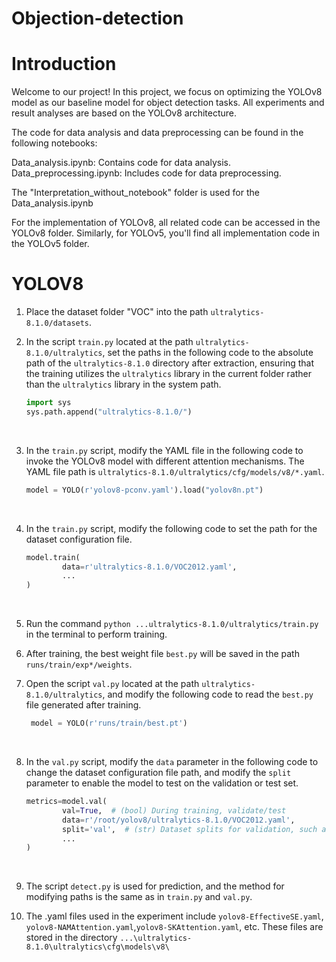 # Objection-detection


# Introduction

Welcome to our project! In this project, we focus on optimizing the YOLOv8 model as our baseline model for object detection tasks. All experiments and result analyses are based on the YOLOv8 architecture.

The code for data analysis and data preprocessing can be found in the following notebooks:

Data_analysis.ipynb: Contains code for data analysis.
Data_preprocessing.ipynb: Includes code for data preprocessing.

The "Interpretation_without_notebook" folder is used for the Data_analysis.ipynb

For the implementation of YOLOv8, all related code can be accessed in the YOLOv8 folder. Similarly, for YOLOv5, you'll find all implementation code in the YOLOv5 folder.

# YOLOV8



1. Place the dataset folder "VOC" into the path `ultralytics-8.1.0/datasets`.

2. In the script `train.py` located at the path `ultralytics-8.1.0/ultralytics`, set the paths in the following code to the absolute path of the `ultralytics-8.1.0` directory after extraction, ensuring that the training utilizes the `ultralytics` library in the current folder rather than the `ultralytics` library in the system path.

   ```python
   import sys
   sys.path.append("ultralytics-8.1.0/")
   ```

   ​

3. In the `train.py` script, modify the YAML file in the following code to invoke the YOLOv8 model with different attention mechanisms. The YAML file path is `ultralytics-8.1.0/ultralytics/cfg/models/v8/*.yaml`.

   ```python
   model = YOLO(r'yolov8-pconv.yaml').load("yolov8n.pt")
   ```

   ​

4. In the `train.py` script, modify the following code to set the path for the dataset configuration file.

   ```python
   model.train(
           data=r'ultralytics-8.1.0/VOC2012.yaml',
           ...
   )
   ```

   ​

5. Run the command `python ...ultralytics-8.1.0/ultralytics/train.py` in the terminal to perform training.

6. After training, the best weight file `best.py` will be saved in the path `runs/train/exp*/weights`.

7. Open the script `val.py` located at the path `ultralytics-8.1.0/ultralytics`, and modify the following code to read the `best.py` file generated after training.

   ```python
    model = YOLO(r'runs/train/best.pt')
   ```

   ​

8. In the `val.py` script, modify the `data` parameter in the following code to change the dataset configuration file path, and modify the `split` parameter to enable the model to test on the validation or test set.

   ```python
   metrics=model.val(
           val=True,  # (bool) During training, validate/test
           data=r'/root/yolov8/ultralytics-8.1.0/VOC2012.yaml',
           split='val',  # (str) Dataset splits for validation, such as 'val', 'test', or 'train'.
           ...
   )
   ```

   ​

9. The script `detect.py` is used for prediction, and the method for modifying paths is the same as in `train.py` and `val.py`.

10. The .yaml files used in the experiment include `yolov8-EffectiveSE.yaml`, `yolov8-NAMAttention.yaml`,`yolov8-SKAttention.yaml`, etc. These files are stored in the directory `...\ultralytics-8.1.0\ultralytics\cfg\models\v8\`










## 


